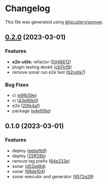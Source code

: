 # Changelog

This file was generated using [@jscutlery/semver](https://github.com/jscutlery/semver).

## [0.2.0](https://github.com/okode/nx-okode/compare/0.1.0...0.2.0) (2023-03-01)


### Features

* **e2e-utils:** refactor ([5046612](https://github.com/okode/nx-okode/commit/504661231bbd5d196ca83de648d83db61dd5b078))
* plugin testing devkit ([cb11cf8](https://github.com/okode/nx-okode/commit/cb11cf8a8afde3b9ace6d2d15254617b70fa105f))
* remove sonar run e2e test ([b2cefa7](https://github.com/okode/nx-okode/commit/b2cefa7dd8bbb789a8eb834577bf66e46210ad12))


### Bug Fixes

* ci ([e9fb59e](https://github.com/okode/nx-okode/commit/e9fb59e8da08aa3b6163041214520ab23861a6d5))
* ci ([43e90b0](https://github.com/okode/nx-okode/commit/43e90b0d1e1b04d058c72510511f611068139390))
* e2e ([20fe4af](https://github.com/okode/nx-okode/commit/20fe4af9c0aa10f7ecf34b6ed402cab77b19f9a0))
* package ([e4e916e](https://github.com/okode/nx-okode/commit/e4e916e37e044d22aa5f8e7fcaa05a0ace6086b9))

## 0.1.0 (2023-03-01)


### Features

* deploy ([eebefb9](https://github.com/okode/nx-okode/commit/eebefb97df4eb116c803932594b9039e73583434))
* deploy ([25ff28b](https://github.com/okode/nx-okode/commit/25ff28b02b9b47798ce781db664df7cd37f672b5))
* remove tag prefix ([64e233e](https://github.com/okode/nx-okode/commit/64e233eb55b46f52aaa8879c06d2b752f0dc8e4e))
* sonar ([d52ad8d](https://github.com/okode/nx-okode/commit/d52ad8d12f0e9ee4958714860bff471d89958550))
* sonar ([68de104](https://github.com/okode/nx-okode/commit/68de104705d8cb257370aa62e57ec3b0e5fa208a))
* sonar executor and generator ([9572e29](https://github.com/okode/nx-okode/commit/9572e29ee05b3ee63dda1214fecc20a1b29cdb30))
